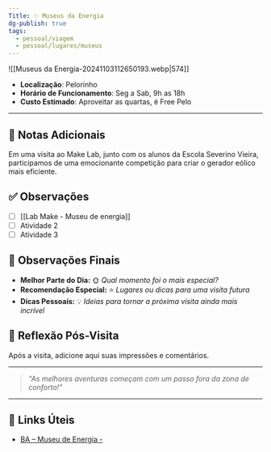 ```yaml
---
Title: ✨ Museus da Energia
dg-publish: true
tags:
  - pessoal/viagem
  - pessoal/lugares/museus
---
```


![[Museus da Energia-20241103112650193.webp|574]]
- **Localização**: Pelorinho
- **Horário de Funcionamento**: Seg a Sab, 9h as 18h
- **Custo Estimado**: Aproveitar as quartas, é Free Pelo
---
## 📔 Notas Adicionais
Em uma visita ao Make Lab, junto com os alunos da Escola Severino Vieira, participamos de uma emocionante competição para criar o gerador eólico mais eficiente.
## ✅ Observações
- [ ] [[Lab Make - Museu de energia]]
- [ ] Atividade 2
- [ ] Atividade 3
## 🌈 Observações Finais
- **Melhor Parte do Dia:** 🌞 _Qual momento foi o mais especial?_
- **Recomendação Especial:** ⭐ _Lugares ou dicas para uma visita futura_
- **Dicas Pessoais:** 💡 _Ideias para tornar a próxima visita ainda mais incrível_
## 🐧 Reflexão Pós-Visita
Após a visita, adicione aqui suas impressões e comentários.

---
> _“As melhores aventuras começam com um passo fora da zona de conforto!”_
---
## 🔗 Links Úteis
- [BA – Museu de Energia -](https://aulasdeenergianeo.com.br/espacos-de-visitacao/ba-museu-de-energia/)
